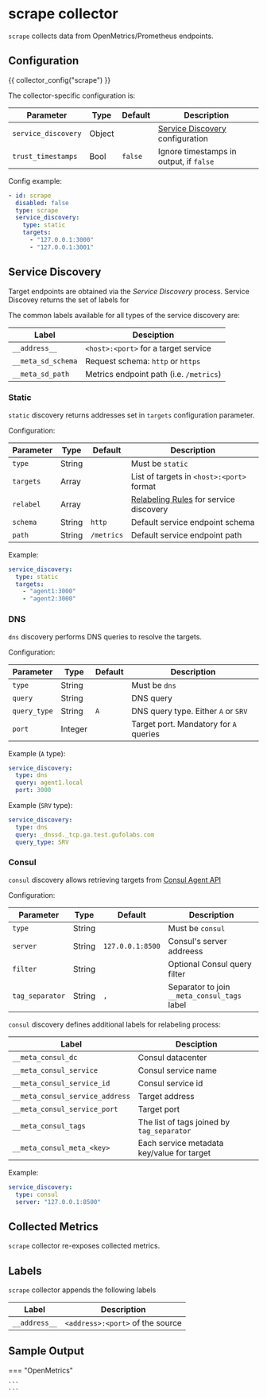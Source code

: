 # scrape collector

`scrape` collects data from OpenMetrics/Prometheus endpoints.

## Configuration

{{ collector_config("scrape") }}


The collector-specific configuration is:

| Parameter           | Type   | Default | Description                                           |
| ------------------- | ------ | ------- | ----------------------------------------------------- |
| `service_discovery` | Object |         | [Service Discovery](#service-discovery) configuration |
| `trust_timestamps`  | Bool   | `false` | Ignore timestamps in output, if `false`               |

Config example:

``` yaml
- id: scrape
  disabled: false
  type: scrape
  service_discovery:
    type: static
    targets:
      - "127.0.0.1:3000"
      - "127.0.0.1:3001"
```

## Service Discovery

Target endpoints are obtained via the *Service Discovery*  process.
Service Discovey returns the set of labels for

The common labels available for all types of the service discovery are:

| Label              | Desciption                              |
| ------------------ | --------------------------------------- |
| `__address__`      | `<host>:<port>` for a target service    |
| `__meta_sd_schema` | Request schema: `http` or `https`       |
| `__meta_sd_path`   | Metrics endpoint path (i.e. `/metrics`) |

### Static

`static` discovery returns addresses set in `targets` configuration parameter.

Configuration:

| Parameter | Type   | Default    | Description                                             |
| --------- | ------ | ---------- | ------------------------------------------------------- |
| `type`    | String |            | Must be `static`                                        |
| `targets` | Array  |            | List of targets in `<host>:<port>` format               |
| `relabel` | Array  |            | [Relabeling Rules](../relabel.md) for service discovery |
| `schema`  | String | `http`     | Default service endpoint schema                         |
| `path`    | String | `/metrics` | Default service endpoint path                           |

Example:

``` yaml
service_discovery:
  type: static
  targets:
    - "agent1:3000"
    - "agent2:3000"
```

### DNS

`dns` discovery performs DNS queries to resolve the targets.

Configuration:

| Parameter    | Type    | Default | Description                            |
| ------------ | ------- | ------- | -------------------------------------- |
| `type`       | String  |         | Must be `dns`                          |
| `query`      | String  |         | DNS query                              |
| `query_type` | String  | `A`     | DNS query type. Either `A` or `SRV`    |
| `port`       | Integer |         | Target port. Mandatory for `A` queries |

Example (`A` type):

``` yaml
service_discovery:
  type: dns
  query: agent1.local
  port: 3000
```

Example (`SRV` type):

``` yaml
service_discovery:
  type: dns
  query: _dnssd._tcp.ga.test.gufolabs.com
  query_type: SRV
```

### Consul

`consul` discovery allows retrieving targets from 
[Consul Agent API](https://developer.hashicorp.com/consul/api-docs/agent/service#list-services)

Configuration:

| Parameter       | Type   | Default          | Description                                  |
| --------------- | ------ | ---------------- | -------------------------------------------- |
| `type`          | String |                  | Must be `consul`                             |
| `server`        | String | `127.0.0.1:8500` | Consul's server addreess                     |
| `filter`        | String |                  | Optional Consul query filter                 |
| `tag_separator` | String | `,`              | Separator to join `__meta_consul_tags` label |

`consul` discovery defines additional labels for relabeling process:

| Label                           | Desciption                                 |
| ------------------------------- | ------------------------------------------ |
| `__meta_consul_dc`              | Consul datacenter                          |
| `__meta_consul_service`         | Consul service name                        |
| `__meta_consul_service_id`      | Consul service id                          |
| `__meta_consul_service_address` | Target address                             |
| `__meta_consul_service_port`    | Target port                                |
| `__meta_consul_tags`            | The list of tags joined by `tag_separator` |
| `__meta_consul_meta_<key>`      | Each service metadata key/value for target |

Example:

``` yaml
service_discovery:
  type: consul
  server: "127.0.0.1:8500"
```

## Collected Metrics

`scrape` collector re-exposes collected metrics.

## Labels

`scrape` collector appends the following labels

| Label         | Description                      |
| ------------- | -------------------------------- |
| `__address__` | `<address>:<port>` of the source |

## Sample Output

=== "OpenMetrics"

    ```
    ```
